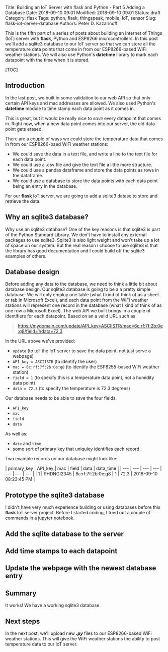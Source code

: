 Title: Building an IoT Server with flask and Python - Part 5 Adding a Database
Date: 2018-09-10 09:01
Modified: 2018-09-10 09:01
Status: draft
Category: flask
Tags: python, flask, thingspeak, mobile, IoT, sensor
Slug: flask-iot-server-database
Authors: Peter D. Kazarinoff

This is the fifth part of a series of posts about building an Internet of Things (IoT) server with **flask**, Python and ESP8266 microcontrollers. In this post we'll add a sqlite3 database to our IoT server so that we can store all the temperature data points that come in from our ESP8266-based WiFi weather stations. We will also use Python's **datetime** library to mark each datapoint with the time when it is stored.

[TOC]

## Introduction

In the last post, we built in some validation to our web API so that only certain API keys and mac addresses are allowed. We also used Python's **datetime** module to time stamp each data point as it comes in. 

This is great, but it would be really nice to _save_ every datapoint that comes in. Right now, when a new data point comes into our server, the old data point gets erased.  

There are a couple of ways we could store the temperature data that comes in from our ESP8266-baed WiFi weather stations:

 * We could save the data in a text file, and write a line to the text file for each data point.
 * We could use a .csv file and give the text file a little more structure.
 * We could use a pandas dataframe and store the data points as rows in the dataframe. 
 * We could use a database to store the data points with each data point being an entry in the database. 
 
 For our **flask** IoT server, we are going to add a sqlite3 datase to store and retrieve the data.

## Why an sqlite3 database?

Why use an sqlite3 database? One of the key reasons is that sqlite3 is part of the Python Standard Library. We don't have to install any external packages to use sqlite3. Sqlite3 is also light weight and won't take up a lot of space on our system. But the real reason I choose to use sqlite3 is that the library has good documentation and I could build off the sqlite3 examples of others. 

## Database design
 
Before adding any data to the database, we need to think a little bit about database design. Our sqlite3 database is going to be a a pretty simple database. We will only employ one table (what I kind of think of as a sheet or tab in Microsoft Excel), and each data point from the WiFi weather stations will represent one record in the database (what I kind of think of as one row a Microsoft Excel). The web API we built brings in a couple of identifiers for each datapoint. Based on an a valid URL such as

> https://mydomain.com/update/API_key=ASCIISTR/mac=6c:rf:7f:2b:0e:g8/field=1/data=72.3
 
In the URL above we've provided:

 * ```update``` (to tell the IoT server to save the data point, not just serve a webpage)
 * ```API_key = ASCIISTR``` (to identify the user)
 * ```mac = 6c:rf:7f:2b:0e:g8``` (to identify the ESP8255-based WiFi weather station)
 * ```field = 1``` (to specify this is a temperature data point, not a humidity data point)
 * ```data = 72.3``` (to specify the temperature is 72.3 degrees)

 Our database needs to be able to save the four fields:

 * ```API_key```
 * ```mac```
 * ```field```
 * ```data```

As well as:

 * ```date``` and ```time```
 * some sort of primary key that uniquley identifies each record

Two example records on our database might look like:

| primary_key | API_key | mac | field | data | data_time |
| --- | --- | --- | --- | --- | --- | --- |
| 1 | PHDNGI2345 | 6c:rf:7f:2b:0e:g8 | 1 | 72.3 | 2018-09-10 08:23:45 PM |

## Prototype the sqlite3 database

I didn't have very much experience building or using databases before this **flask** IoT server project. Before I started coding, I tried out a couple of commands in a jupyter notebook.



## Add the sqlite database to the server

## Add time stamps to each datapoint

## Update the webpage with the newest database entry

## Summary 

It works! We have a working sqlite3 database.

## Next steps 
 In the next post, we'll upload new **_.py_** files to our ESP8266-based WiFi weather stations. This will give the WiFi weather stations the ability to post temperature data to our IoT server.